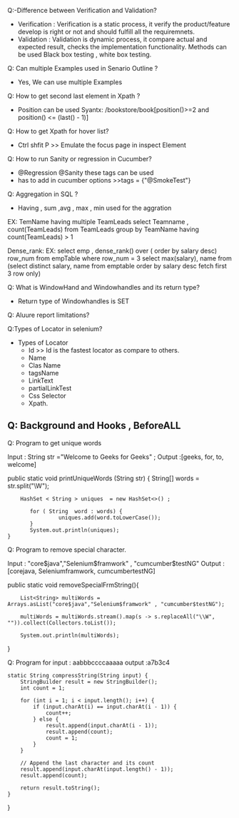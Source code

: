 Q:-Difference between Verification and Validation?
- Verification : Verification is a static process, it verify the product/feature develop is right or not and should fulfill all the requiremnets.
- Validation : Validation is dynamic process, it compare actual and expected result, checks the implementation functionality. Methods can be used Black box testing , white box testing.

Q: Can multiple Examples used in Senario Outline ?
- Yes, We can use multiple Examples

Q: How to get second last element in Xpath ?
- Position can be used
  Syantx: /bookstore/book[position()>=2 and position() <= (last() - 1)]

Q: How to get Xpath for hover list?
- Ctrl shfit P >> Emulate the focus page  in inspect Element

Q: How to run Sanity or regression in Cucumber?
- @Regression @Sanity these tags can be used
- has to add in cucumber options >>tags = {"@SmokeTest"}

Q: Aggregation in SQL ?
- Having , sum ,avg , max , min used for the aggration
  
EX: TemName having multiple TeamLeads
select Teamname  , count(TeamLeads) from TeamLeads group by TeamName having count(TeamLeads) > 1

Dense_rank:
EX:
select emp , dense_rank() over ( order by salary desc) row_num from empTable where row_num = 3
select max(salary), name  from (select distinct salary, name from emptable order by salary desc fetch first 3 row only)

Q: What is WindowHand and Windowhandles and its return type?
- Return type of Windowhandles is SET

Q: Aluure report limitations?

Q:Types of Locator in selenium?
- Types of Locator
  - Id >> Id is the fastest locator as compare to others.
  - Name
  - Clas Name
  - tagsName
  - LinkText
  - partialLinkTest
  - Css Selector
  - Xpath.
 
Q: Background and Hooks , BeforeALL
-


Q: Program to get unique words 

 Input : String str ="Welcome to Geeks for Geeks" ;
 Output :[geeks, for, to, welcome]
 
 public static void printUniqueWords (String str) {
        String[] words = str.split("\\W");
        
        HashSet < String > uniques  = new HashSet<>() ;

           for ( String  word : words) {
                    uniques.add(word.toLowerCase());
           }
           System.out.println(uniques);
    }


Q: Program to remove special character.

Input : "core$java","Selenium$framwork" , "cumcumber$testNG"
Output : [corejava, Seleniumframwork, cumcumbertestNG]


public static void removeSpecialFrmString(){

        List<String> multiWords = Arrays.asList("core$java","Selenium$framwork" , "cumcumber$testNG");

        multiWords = multiWords.stream().map(s -> s.replaceAll("\\W", "")).collect(Collectors.toList());

        System.out.println(multiWords);

}


Q: Program for 
input : aabbbccccaaaaa
output :a7b3c4

    static String compressString(String input) {
        StringBuilder result = new StringBuilder();
        int count = 1;

        for (int i = 1; i < input.length(); i++) {
            if (input.charAt(i) == input.charAt(i - 1)) {
                count++;
            } else {
                result.append(input.charAt(i - 1));
                result.append(count);
                count = 1;
            }
        }

        // Append the last character and its count
        result.append(input.charAt(input.length() - 1));
        result.append(count);

        return result.toString();
    }
}

  
